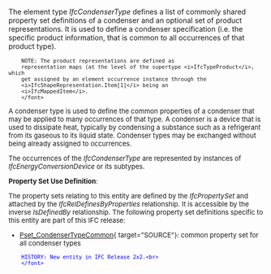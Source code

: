 The element type _IfcCondenserType_ defines a list of commonly shared property set definitions of a condenser and an optional set of product representations. It is used to define a condenser specification (i.e. the specific product information, that is common to all occurrences of that product type).

> <font size="-1">
		NOTE: The product representations are defined as
		representation maps (at the level of the supertype <i>IfcTypeProduct</i>, which
		get assigned by an element occurrence instance through the
		<i>IfcShapeRepresentation.Item[1]</i> being an
		<i>IfcMappedItem</i>.
    	</font>

A condenser type is used to define the common properties of a condenser that may be applied to many occurrences of that type. A condenser is a device that is used to dissipate heat, typically by condensing a substance such as a refrigerant from its gaseous to its liquid state. Condenser types may be exchanged without being already assigned to occurrences.

The occurrences of the _IfcCondenserType_ are represented by instances of _IfcEnergyConversionDevice_ or its subtypes.

****Property Set Use Definition****:

The property sets relating to this entity are defined by the _IfcPropertySet_ and attached by the _IfcRelDefinesByProperties_ relationship. It is accessible by the inverse _IsDefinedBy_ relationship. The following property set definitions specific to this entity are part of this IFC release:

* [Pset_CondenserTypeCommon](../../psd/IfcHvacDomain/Pset_CondenserTypeCommon.xml){ target="SOURCE"}: common property set for all condenser types 

> <font color="#0000ff" size="-1">
    	HISTORY: New entity in IFC Release 2x2.<br>
    	</font>